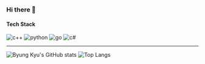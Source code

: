 ### Hi there 👋


#### Tech Stack
<img alt="c++" src ="https://img.shields.io/badge/c++-003545?style=flat&logo=cplusplus"/> <img alt="python" src ="https://img.shields.io/badge/python-003545?style=flat&logo=python"/> <img alt="go" src ="https://img.shields.io/badge/go-003545?style=flat&logo=go"/> <img alt="c#" src ="https://img.shields.io/badge/c%23-003545?style=flat&logo=csharp"/>  




---

![Byung Kyu's GitHub stats](https://github-readme-stats.vercel.app/api?username=cdecl&show_icons=true&theme=dracula)
![Top Langs](https://github-readme-stats.vercel.app/api/top-langs/?username=cdecl&layout=compact&theme=dracula)
